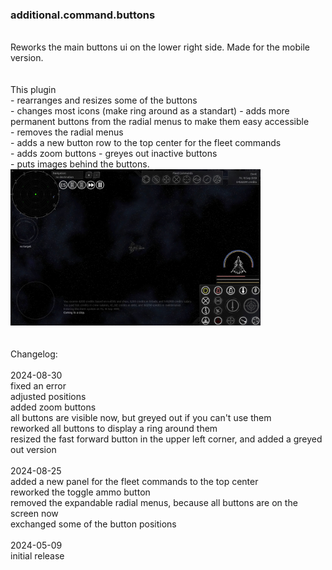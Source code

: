 ### additional.command.buttons <br>
<br>
Reworks the main buttons ui on the lower right side. Made for the mobile version.<br> 
<br>
<br>
This plugin<br>
- rearranges and resizes some of the buttons<br>
- changes most icons (make ring around as a standart)
- adds more permanent buttons from the radial menus to make them easy accessible<br>
- removes the radial menus<br>
- adds a new button row to the top center for the fleet commands<br>
- adds zoom buttons
- greyes out inactive buttons<br>
- puts images behind the buttons.<br>
<img src='https://raw.githubusercontent.com/zuckung/endless-sky-plugins/master/screenshots/additional.command.buttons.radial01.jpg' width='400'>
<br>
<br>
<br>
Changelog:<br>
<br>
2024-08-30<br>
fixed an error<br>
adjusted positions<br>
added zoom buttons<br>
all buttons are visible now, but greyed out if you can't use them<br>
reworked all buttons to display a ring around them<br>
resized the fast forward button in the upper left corner, and added a greyed out version<br>
<br>
2024-08-25<br>
added a new panel for the fleet commands to the top center<br>
reworked the toggle ammo button<br>
removed the expandable radial menus, because all buttons are on the screen now<br>
exchanged some of the button positions<br>
<br>
2024-05-09<br>
initial release<br>